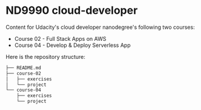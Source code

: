 # ND9990 cloud-developer

Content for Udacity's cloud developer nanodegree's following two courses:

- Course 02 - Full Stack Apps on AWS
- Course 04 - Develop & Deploy Serverless App

Here is the repository structure:

```bash
├── README.md
├── course-02
│   ├── exercises
│   └── project
└── course-04
    ├── exercises
    └── project
```
